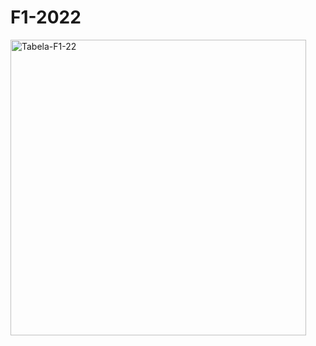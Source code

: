 # F1-2022

<img width="473" alt="Tabela-F1-22" src="https://user-images.githubusercontent.com/87070813/191123419-493cb964-a8ac-47a8-9c81-4dbae7657561.png">
